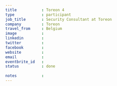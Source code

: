 ```yaml
---
title           : Toreon 4
type            : participant
job_title       : Security Consultant at Toreon
company         : Toreon
travel_from     : Belgium
image           :
linkedin        : 
twitter         : 
facebook        :
website         :
email           :
eventbrite_id   :
status          : done
  
notes           :
---
```

